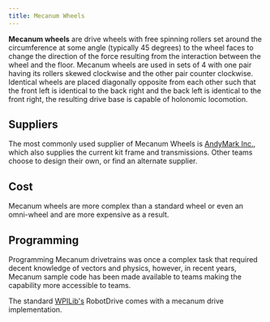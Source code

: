 ```yaml
---
title: Mecanum Wheels
---
```


**Mecanum wheels** are drive wheels with free spinning rollers set around the circumference at some angle (typically 45 degrees) to the wheel faces to change the direction of the force resulting from the interaction between the wheel and the floor. Mecanum wheels are used in sets of 4 with one pair having its rollers skewed clockwise and the other pair counter clockwise. Identical wheels are placed diagonally opposite from each other such that the front left is identical to the back right and the back left is identical to the front right, the resulting drive base is capable of holonomic locomotion. 


## Suppliers

The most commonly used supplier of Mecanum Wheels is [AndyMark
Inc.](http://www.andymark.com/category-s/53.htm
"http://www.andymark.com/category-s/53.htm" ), which also supplies the current
kit frame and transmissions. Other teams choose to design their own, or find
an alternate supplier.


## Cost

Mecanum wheels are more complex than a standard wheel or even an omni-wheel
and are more expensive as a result.


## Programming

Programming Mecanum drivetrains was once a complex task that required decent
knowledge of vectors and physics, however, in recent years, Mecanum sample
code has been made available to teams making the capability more accessible to
teams.

The standard [WPILib's](wpilib) RobotDrive comes with a mecanum drive
implementation.

